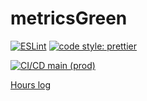 # metricsGreen

[![ESLint](https://github.com/thomsva/metricsGreen/actions/workflows/eslint.yml/badge.svg)](https://github.com/thomsva/metricsGreen/actions/workflows/eslint.yml)
[![code style: prettier](https://img.shields.io/badge/code_style-prettier-ff69b4.svg?style=flat-square)](https://github.com/prettier/prettier)

[![CI/CD main (prod)](https://github.com/thomsva/metricsGreen/actions/workflows/deploy.yml/badge.svg?branch=main)](https://github.com/thomsva/metricsGreen/actions/workflows/deploy.yml)

[Hours log](hours.md)
